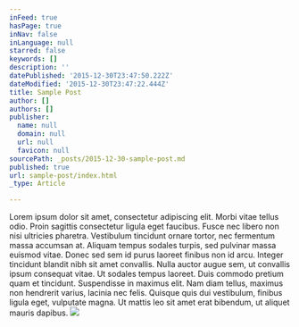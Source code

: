 ```yaml
---
inFeed: true
hasPage: true
inNav: false
inLanguage: null
starred: false
keywords: []
description: ''
datePublished: '2015-12-30T23:47:50.222Z'
dateModified: '2015-12-30T23:47:22.444Z'
title: Sample Post
author: []
authors: []
publisher:
  name: null
  domain: null
  url: null
  favicon: null
sourcePath: _posts/2015-12-30-sample-post.md
published: true
url: sample-post/index.html
_type: Article

---
```

Lorem ipsum dolor sit amet, consectetur adipiscing elit. Morbi vitae tellus odio. Proin sagittis consectetur ligula eget faucibus. Fusce nec libero non nisi ultricies pharetra. Vestibulum tincidunt ornare tortor, nec fermentum massa accumsan at. Aliquam tempus sodales turpis, sed pulvinar massa euismod vitae. Donec sed sem id purus laoreet finibus non id arcu. Integer tincidunt blandit nibh sit amet convallis. Nulla auctor augue sem, ut convallis ipsum consequat vitae. Ut sodales tempus laoreet. Duis commodo pretium quam et tincidunt. Suspendisse in maximus elit. Nam diam tellus, maximus non hendrerit varius, lacinia nec felis. Quisque quis dui vestibulum, finibus ligula eget, vulputate magna. Ut mattis leo sit amet erat bibendum, ut aliquet mauris dapibus.
![](https://the-grid-user-content.s3-us-west-2.amazonaws.com/e3316e9c-2637-4a53-a3e2-1e376f1472b3.jpg)